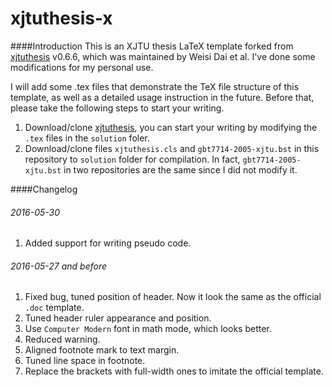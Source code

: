 xjtuthesis-x
======
####Introduction
This is an XJTU thesis LaTeX template forked from [xjtuthesis](https://github.com/Aetf/xjtuthesis) v0.6.6, which was maintained by Weisi Dai et al. I've done some modifications for my personal use.

I will add some .tex files that demonstrate the TeX file structure of this template, as well as a detailed usage instruction in the future. Before that, please take the following steps to start your writing.

1. Download/clone [xjtuthesis](https://github.com/Aetf/xjtuthesis), you can start your writing by modifying the `.tex` files in the `solution` foler.
2. Download/clone files `xjtuthesis.cls` and `gbt7714-2005-xjtu.bst` in this repository to `solution` folder for compilation.
In fact, `gbt7714-2005-xjtu.bst` in two repositories are the same since I did not modify it.

####Changelog
###### 2016-05-30
1. Added support for writing pseudo code.
###### 2016-05-27 and before
1. Fixed bug, tuned position of header. Now it look the same as the official `.doc` template.
2. Tuned header ruler appearance and position.
3. Use `Computer Modern` font in math mode, which looks better.
4. Reduced warning.
5. Aligned footnote mark to text margin.
6. Tuned line space in footnote.
7. Replace the brackets with full-width ones to imitate the official template.
